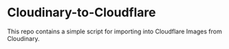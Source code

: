 # Cloudinary-to-Cloudflare

This repo contains a simple script for importing into Cloudflare Images from Cloudinary.
